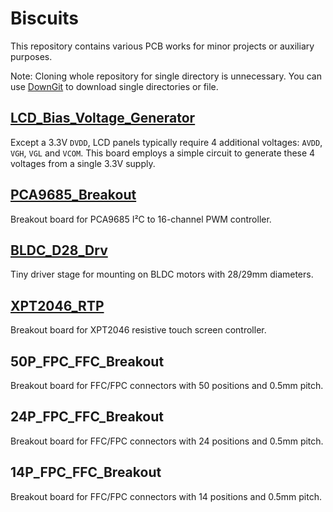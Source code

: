 # Biscuits 
This repository contains various PCB works for minor projects or auxiliary purposes.

Note: Cloning whole repository for single directory is unnecessary. You can use [DownGit](https://minhaskamal.github.io/DownGit/#/home) to download single directories or file.

## [LCD_Bias_Voltage_Generator](./LCD_Bias_Voltage_Generator/README.md)
Except a 3.3V `DVDD`, LCD panels typically require 4 additional voltages: `AVDD`, `VGH`, `VGL` and `VCOM`. This board employs a simple circuit to generate these 4 voltages from a single 3.3V supply.

## [PCA9685_Breakout](./PCA9685_Breakout/README.md)
Breakout board for PCA9685 I²C to 16-channel PWM controller.

## [BLDC_D28_Drv](./BLDC_D28_Drv/README.md)
Tiny driver stage for mounting on BLDC motors with 28/29mm diameters.

## [XPT2046_RTP](./XPT2046_RTP/README.md)
Breakout board for XPT2046 resistive touch screen controller.

## 50P_FPC_FFC_Breakout
Breakout board for FFC/FPC connectors with 50 positions and 0.5mm pitch.

## 24P_FPC_FFC_Breakout
Breakout board for FFC/FPC connectors with 24 positions and 0.5mm pitch.

## 14P_FPC_FFC_Breakout
Breakout board for FFC/FPC connectors with 14 positions and 0.5mm pitch.
